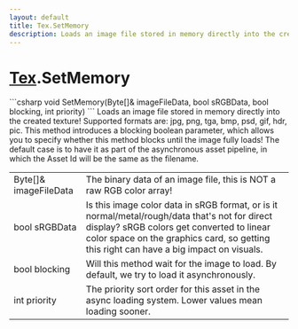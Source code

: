 ```yaml
---
layout: default
title: Tex.SetMemory
description: Loads an image file stored in memory directly into the created texture! Supported formats are. jpg, png, tga, bmp, psd, gif, hdr, pic. This method introduces a blocking boolean parameter, which allows you to specify whether this method blocks until the image fully loads! The default case is to have it as part of the asynchronous asset pipeline, in which the Asset Id will be the same as the filename.
---
```

# [Tex]({{site.url}}/Pages/StereoKit/Tex.html).SetMemory

<div class='signature' markdown='1'>
```csharp
void SetMemory(Byte[]& imageFileData, bool sRGBData, bool blocking, int priority)
```
Loads an image file stored in memory directly into
the created texture! Supported formats are: jpg, png, tga,
bmp, psd, gif, hdr, pic. This method introduces a blocking
boolean parameter, which allows you to specify whether this
method blocks until the image fully loads! The default case
is to have it as part of the asynchronous asset pipeline, in
which the Asset Id will be the same as the filename.
</div>

|  |  |
|--|--|
|Byte[]& imageFileData|The binary data of an image file,             this is NOT a raw RGB color array!|
|bool sRGBData|Is this image color data in sRGB format,             or is it normal/metal/rough/data that's not for direct display?             sRGB colors get converted to linear color space on the graphics             card, so getting this right can have a big impact on visuals.|
|bool blocking|Will this method wait for the image              to load. By default, we try to load it asynchronously.|
|int priority|The priority sort order for this asset in             the async loading system. Lower values mean loading sooner.|




